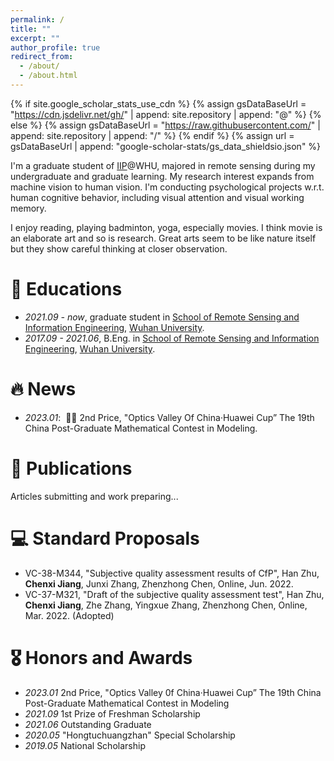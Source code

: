 ```yaml
---
permalink: /
title: ""
excerpt: ""
author_profile: true
redirect_from: 
  - /about/
  - /about.html
---
```


{% if site.google_scholar_stats_use_cdn %}
{% assign gsDataBaseUrl = "https://cdn.jsdelivr.net/gh/" | append: site.repository | append: "@" %}
{% else %}
{% assign gsDataBaseUrl = "https://raw.githubusercontent.com/" | append: site.repository | append: "/" %}
{% endif %}
{% assign url = gsDataBaseUrl | append: "google-scholar-stats/gs_data_shieldsio.json" %}

<span class='anchor' id='about-me'></span>

I'm a graduate student of [IIP](http://iip.whu.edu.cn/)@WHU, majored in remote sensing during my undergraduate and graduate learning. My research interest expands from machine vision to human vision. I'm conducting psychological projects w.r.t. human cognitive behavior, including visual attention and visual working memory.

I enjoy reading, playing badminton, yoga, especially movies. I think movie is an elaborate art and so is research. Great arts seem to be like nature itself but they show careful thinking at closer observation. 

<!-- My research interest includes neural machine translation and computer vision. I have published more than 100 papers at the top international AI conferences with total <a href='https://scholar.google.com/citations?user=DhtAFkwAAAAJ'>google scholar citations <strong><span id='total_cit'>260000+</span></strong></a> (You can also use google scholar badge <a href='https://scholar.google.com/citations?user=DhtAFkwAAAAJ'><img src="https://img.shields.io/endpoint?url={{ url | url_encode }}&logo=Google%20Scholar&labelColor=f6f6f6&color=9cf&style=flat&label=citations"></a>). -->

# 📖 Educations
- *2021.09 - now*,     graduate student in [School of Remote Sensing and Information Engineering](https://rsgis.whu.edu.cn/), [Wuhan University](https://en.whu.edu.cn/). 
- *2017.09 - 2021.06*, B.Eng. in [School of Remote Sensing and Information Engineering](https://rsgis.whu.edu.cn/), [Wuhan University](https://en.whu.edu.cn/). 

# 🔥 News
- *2023.01*: &nbsp;🎉🎉 2nd Price, "Optics Valley Of China·Huawei Cup” The 19th China Post-Graduate Mathematical Contest in Modeling. 
<!-- - *2022.02*: &nbsp;🎉🎉 .  -->

# 📝 Publications 
Articles submitting and work preparing...

<!-- <div class='paper-box'><div class='paper-box-image'><div><div class="badge">CVPR 2016</div><img src='images/500x300.png' alt="sym" width="100%"></div></div>
<div class='paper-box-text' markdown="1">

[Deep Residual Learning for Image Recognition](https://openaccess.thecvf.com/content_cvpr_2016/papers/He_Deep_Residual_Learning_CVPR_2016_paper.pdf)

**Kaiming He**, Xiangyu Zhang, Shaoqing Ren, Jian Sun

[**Project**](https://scholar.google.com/citations?view_op=view_citation&hl=zh-CN&user=DhtAFkwAAAAJ&citation_for_view=DhtAFkwAAAAJ:ALROH1vI_8AC) <strong><span class='show_paper_citations' data='DhtAFkwAAAAJ:ALROH1vI_8AC'></span></strong>
- Lorem ipsum dolor sit amet, consectetur adipiscing elit. Vivamus ornare aliquet ipsum, ac tempus justo dapibus sit amet. 
</div>
</div> -->

<!-- - [Lorem ipsum dolor sit amet, consectetur adipiscing elit. Vivamus ornare aliquet ipsum, ac tempus justo dapibus sit amet](https://github.com), A, B, C, **CVPR 2020** -->

# 💻 Standard Proposals
- VC-38-M344, "Subjective quality assessment results of CfP", Han Zhu, **Chenxi Jiang**, Junxi Zhang, Zhenzhong Chen, Online, Jun. 2022.
- VC-37-M321, "Draft of the subjective quality assessment test", Han Zhu, **Chenxi Jiang**, Zhe Zhang, Yingxue Zhang, Zhenzhong Chen, Online, Mar. 2022. (Adopted)

# 🎖 Honors and Awards
- *2023.01* 2nd Price, "Optics Valley 0f China·Huawei Cup” The 19th China Post-Graduate Mathematical Contest in Modeling
- *2021.09* 1st Prize of Freshman Scholarship
- *2021.06* Outstanding Graduate
- *2020.05* "Hongtuchuangzhan" Special Scholarship
- *2019.05* National Scholarship

<!-- # 💬 Invited Talks
- *2021.06*, Lorem ipsum dolor sit amet, consectetur adipiscing elit. Vivamus ornare aliquet ipsum, ac tempus justo dapibus sit amet. 
- *2021.03*, Lorem ipsum dolor sit amet, consectetur adipiscing elit. Vivamus ornare aliquet ipsum, ac tempus justo dapibus sit amet.  \| [\[video\]](https://github.com/) -->

<!-- # 💻 Internships
- *2019.05 - 2020.02*, [Lorem](https://github.com/), China.
 -->
